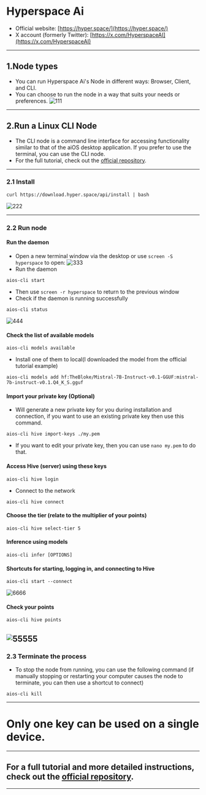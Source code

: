 # Hyperspace Ai

* Official website: [https://hyper.space/](https://hyper.space/)
* X account (formerly Twitter): [https://x.com/HyperspaceAI](https://x.com/HyperspaceAI)
---
## 1.Node types
* You can run Hyperspace Ai's Node in different ways: Browser, Client, and CLI.
* You can choose to run the node in a way that suits your needs or preferences.
![111](https://github.com/user-attachments/assets/098818aa-bb4d-4804-bbd2-13eb062a9252)
---
## 2.Run a Linux CLI Node
* The CLI node is a command line interface for accessing functionality similar to that of the aiOS desktop application. If you prefer to use the terminal, you can use the CLI node.
* For the full tutorial, check out the [official repository](https://github.com/hyperspaceai/aios-cli?tab=readme-ov-file).
---
### 2.1 Install
``````
curl https://download.hyper.space/api/install | bash
``````
![222](https://github.com/user-attachments/assets/1cc5f3e0-fa3f-4ddb-8eaa-0737640dd0c8)

---
### 2.2 Run node
#### Run the daemon
* Open a new terminal window via the desktop or use `screen -S hyperspace` to open:
![333](https://github.com/user-attachments/assets/76929aac-7a8d-48dd-b013-39c47646a602)
* Run the daemon
```
aios-cli start
```
* Then use `screen -r hyperspace` to return to the previous window
* Check if the daemon is running successfully
```
aios-cli status
```
![444](https://github.com/user-attachments/assets/aa15561b-794f-4c30-960e-8d0a50b359ba)
#### Check the list of available models
```
aios-cli models available
```
* Install one of them to local(I downloaded the model from the official tutorial example)
```
aios-cli models add hf:TheBloke/Mistral-7B-Instruct-v0.1-GGUF:mistral-7b-instruct-v0.1.Q4_K_S.gguf
```
#### Import your private key (Optional)
* Will generate a new private key for you during installation and connection, if you want to use an existing private key then use this command.
```
aios-cli hive import-keys ./my.pem
```
* If you want to edit your private key, then you can use `nano my.pem` to do that.
#### Access Hive (server) using these keys
```
aios-cli hive login
```
* Connect to the network
```
aios-cli hive connect
```
#### Choose the tier (relate to the multiplier of your points)
```
aios-cli hive select-tier 5
```
#### Inference using models
`aios-cli infer [OPTIONS]`
#### Shortcuts for starting, logging in, and connecting to Hive
```
aios-cli start --connect
```
![6666](https://github.com/user-attachments/assets/ba3e203d-19e3-40cc-b2ee-c3a116001dd1)
#### Check your points
```
aios-cli hive points
```
![55555](https://github.com/user-attachments/assets/b9aed69a-77e9-4ec2-acbc-5987a795fa3d)
---
### 2.3 Terminate the process
* To stop the node from running, you can use the following command (if manually stopping or restarting your computer causes the node to terminate, you can then use a shortcut to connect)
```
aios-cli kill
```
---
# Only one key can be used on a single device.
---
## For a full tutorial and more detailed instructions, check out the [**official repository**](https://github.com/hyperspaceai/aios-cli?tab=readme-ov-file). 
---
